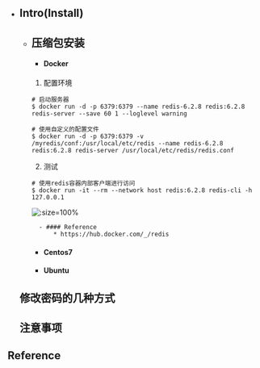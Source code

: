 * ## Intro(Install)

    + ## 压缩包安装

        <!-- tabs:start -->
        - ####  **Docker**
        1. 配置环境

        ```shell
        # 启动服务器
        $ docker run -d -p 6379:6379 --name redis-6.2.8 redis:6.2.8 redis-server --save 60 1 --loglevel warning

        # 使用自定义的配置文件
        $ docker run -d -p 6379:6379 -v /myredis/conf:/usr/local/etc/redis --name redis-6.2.8 redis:6.2.8 redis-server /usr/local/etc/redis/redis.conf
        ```
        
        2. 测试

        ```shell
        # 使用redis容器内部客户端进行访问
        $ docker run -it --rm --network host redis:6.2.8 redis-cli -h 127.0.0.1
        ```
        
        ![](/.images/doc/framework/redis/redis-install-dcoker-01.png ':size=100%')

            - #### Reference
                * https://hub.docker.com/_/redis

        - ####  **Centos7**
        - ####  **Ubuntu**


    <!-- tabs:end -->

    ## 修改密码的几种方式

    ## 注意事项

## Reference